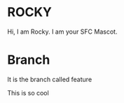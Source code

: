# ROCKY

Hi, I am Rocky.
I am your SFC Mascot.

# Branch
It is the branch called feature


This is so cool